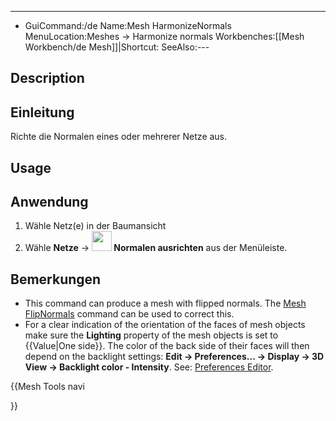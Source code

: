 ---
- GuiCommand:/de   Name:Mesh HarmonizeNormals‏‎   MenuLocation:Meshes → Harmonize normals   Workbenches:[[Mesh Workbench/de   Mesh]]|Shortcut:   SeeAlso:---


</div>

## Description


<div class="mw-translate-fuzzy">

## Einleitung

Richte die Normalen eines oder mehrerer Netze aus.


</div>

## Usage


<div class="mw-translate-fuzzy">

## Anwendung

1.  Wähle Netz(e) in der Baumansicht
2.  Wähle **Netze** → **<img src="images/Mesh_HarmonizeNormals.png" width=32px> Normalen ausrichten** aus der Menüleiste.


</div>


<div class="mw-translate-fuzzy">

## Bemerkungen


</div>

-   This command can produce a mesh with flipped normals. The [Mesh FlipNormals](Mesh_FlipNormals.md) command can be used to correct this.
-   For a clear indication of the orientation of the faces of mesh objects make sure the **Lighting** property of the mesh objects is set to {{Value|One side}}. The color of the back side of their faces will then depend on the backlight settings: **Edit → Preferences... → Display → 3D View → Backlight color - Intensity**. See: [Preferences Editor](Preferences_Editor#3D_View.md).


<div class="mw-translate-fuzzy">





</div>


{{Mesh Tools navi

}}  
